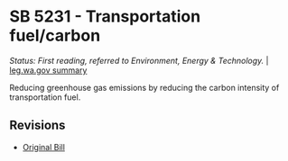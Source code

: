 # SB 5231 - Transportation fuel/carbon
*Status: First reading, referred to Environment, Energy & Technology.* | [leg.wa.gov summary](https://app.leg.wa.gov/billsummary?BillNumber=5231&Year=2021)

Reducing greenhouse gas emissions by reducing the carbon intensity of transportation fuel.

## Revisions
* [Original Bill](1/)